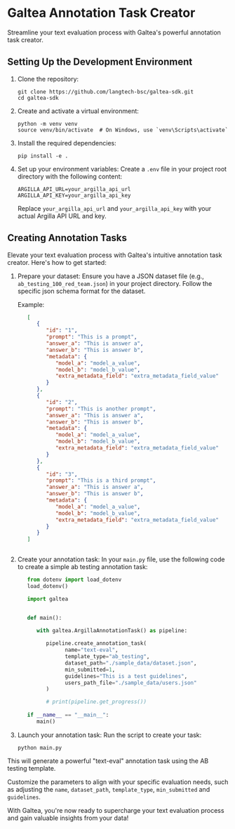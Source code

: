 # Galtea Annotation Task Creator

Streamline your text evaluation process with Galtea's powerful annotation task creator.

## Setting Up the Development Environment

1. Clone the repository:
   ```
   git clone https://github.com/langtech-bsc/galtea-sdk.git
   cd galtea-sdk
   ```

2. Create and activate a virtual environment:
   ```
   python -m venv venv
   source venv/bin/activate  # On Windows, use `venv\Scripts\activate`
   ```

3. Install the required dependencies:
   ```
   pip install -e .
   ```

4. Set up your environment variables:
   Create a `.env` file in your project root directory with the following content:

   ```
   ARGILLA_API_URL=your_argilla_api_url
   ARGILLA_API_KEY=your_argilla_api_key
   ```

   Replace `your_argilla_api_url` and `your_argilla_api_key` with your actual Argilla API URL and key.

## Creating Annotation Tasks

Elevate your text evaluation process with Galtea's intuitive annotation task creator. Here's how to get started:

1. Prepare your dataset:
   Ensure you have a JSON dataset file (e.g., `ab_testing_100_red_team.json`) in your project directory.
   Follow the specific json schema format for the dataset.

   Example:
   ```json
      [
         {
            "id": "1",
            "prompt": "This is a prompt",
            "answer_a": "This is answer a",
            "answer_b": "This is answer b",
            "metadata": {
               "model_a": "model_a_value",
               "model_b": "model_b_value",
               "extra_metadata_field": "extra_metadata_field_value"
            }
         },
         {
            "id": "2",
            "prompt": "This is another prompt",
            "answer_a": "This is answer a",
            "answer_b": "This is answer b",
            "metadata": {
               "model_a": "model_a_value",
               "model_b": "model_b_value",
               "extra_metadata_field": "extra_metadata_field_value"
            }
         },
         {
            "id": "3",
            "prompt": "This is a third prompt",
            "answer_a": "This is answer a",
            "answer_b": "This is answer b",
            "metadata": {
               "model_a": "model_a_value",
               "model_b": "model_b_value",
               "extra_metadata_field": "extra_metadata_field_value"
            }
         }
      ]
      
   ```

2. Create your annotation task:
   In your `main.py` file, use the following code to create a simple ab testing annotation task:

   ```python
      from dotenv import load_dotenv
      load_dotenv()

      import galtea


      def main():
         
         with galtea.ArgillaAnnotationTask() as pipeline:

            pipeline.create_annotation_task(
                  name="text-eval",
                  template_type="ab_testing",
                  dataset_path="./sample_data/dataset.json",
                  min_submitted=1,
                  guidelines="This is a test guidelines",
                  users_path_file="./sample_data/users.json"
            )

            # print(pipeline.get_progress())
         
      if __name__ == "__main__":
         main()
   ```

3. Launch your annotation task:
   Run the script to create your task:
   ```
   python main.py
   ```

This will generate a powerful "text-eval" annotation task using the AB testing template.

Customize the parameters to align with your specific evaluation needs, such as adjusting the `name`, `dataset_path`, `template_type`, `min_submitted`  and `guidelines`.

With Galtea, you're now ready to supercharge your text evaluation process and gain valuable insights from your data!
